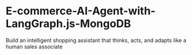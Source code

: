 # E-commerce-AI-Agent-with-LangGraph.js-MongoDB
Build an intelligent shopping assistant that thinks, acts, and adapts like a human sales associate
